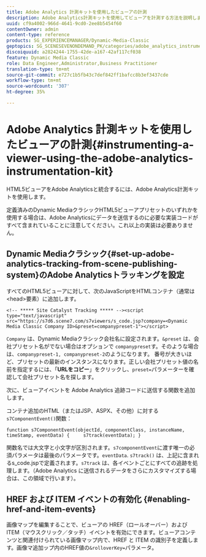 ```yaml
---
title: Adobe Analytics 計測キットを使用したビューアの計測
description: Adobe Analytics計測キットを使用してビューアを計測する方法を説明します。
uuid: cf9a4002-966d-4641-9cd0-2ee8b5454f60
contentOwner: admin
content-type: reference
products: SG_EXPERIENCEMANAGER/Dynamic-Media-Classic
geptopics: SG_SCENESEVENONDEMAND_PK/categories/adobe_analytics_instrumentation_kit
discoiquuid: a2824244-1755-42de-a167-42af117cf038
feature: Dynamic Media Classic
role: Data Engineer,Administrator,Business Practitioner
translation-type: tm+mt
source-git-commit: e727c1b5fb43c7def842ff1bafcc8b3ef3437cde
workflow-type: tm+mt
source-wordcount: '307'
ht-degree: 35%

---
```



# Adobe Analytics 計測キットを使用したビューアの計測{#instrumenting-a-viewer-using-the-adobe-analytics-instrumentation-kit}

HTML5ビューアをAdobe Analyticsと統合するには、Adobe Analytics計測キットを使用します。

定義済みのDynamic MediaクラシックHTML5ビューアプリセットのいずれかを使用する場合は、Adobe Analyticsにデータを送信するのに必要な実装コードがすべて含まれていることに注意してください。これ以上の実装は必要ありません。

## Dynamic Mediaクラシック{#set-up-adobe-analytics-tracking-from-scene-publishing-system}のAdobe Analyticsトラッキングを設定

すべてのHTML5ビューアに対して、次のJavaScriptをHTMLコンテナ（通常は&lt;head>要素）に追加します。

```as3
<!-- ***** Site Catalyst Tracking ***** --><script type="text/javascript" src="https://s7d6.scene7.com/s7viewers/s_code.jsp?company=<Dynamic Media Classic Company ID>&preset=companypreset-1"></script>
```

`Company` は、Dynamic Mediaクラシック会社名に設定されます。`&preset` は、会社プリセット名がでない場合はオプションで `companypreset`す。そのような場合は、`companypreset-1, companypreset-2`のようになります。 番号が大きいほど、プリセットの最新のインスタンスになります。正しい会社プリセット値の名前を指定するには、「**URLをコピー**」をクリックし、`preset=`パラメーターを確認して会社プリセット名を探します。

次に、ビューアイベントを Adobe Analytics 追跡コードに送信する関数を追加します。

コンテナ追加のHTML（またはJSP、ASPX、その他）に対する`s7ComponentEvent()`関数：

```as3
function s7ComponentEvent(objectId, componentClass, instanceName, timeStamp, eventData) {     s7track(eventData); }
```

関数名では大文字と小文字が区別されます。`s7componentEvent`に渡す唯一の必須パラメータは最後のパラメータです。`eventData`. `s7track()` は、上記に含まれるs_code.jspで定義されます。`s7track` は、各イベントごとにすべての追跡を処理します。（Adobe Analytics に送信されるデータをさらにカスタマイズする場合は、この領域で行います）。

## HREF および ITEM イベントの有効化  {#enabling-href-and-item-events}

画像マップを編集することで、ビューアの HREF（ロールオーバー）および ITEM（マウスクリック／タッチ）イベントを有効にできます。ビューアコンテンツと関連付けられている画像マップ内で、HREF と ITEM の識別子を定義します。画像マ追加ップ内のHREF値の`&rolloverKey=`パラメータ。
